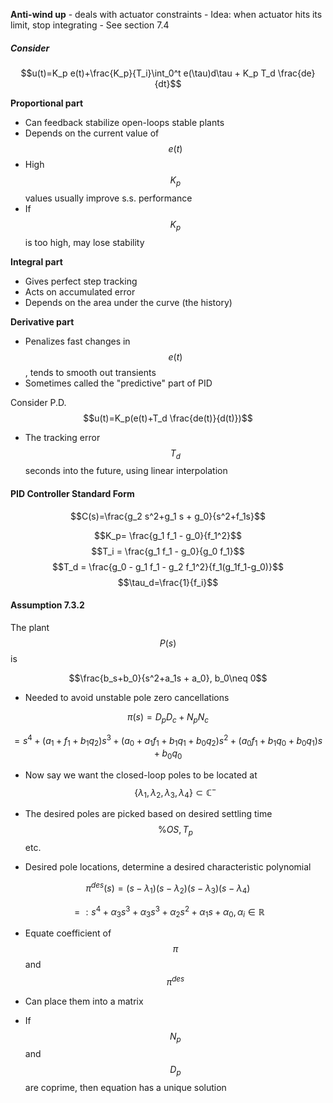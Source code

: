 **Anti-wind up** - deals with actuator constraints
    - Idea: when actuator hits its limit, stop integrating
    - See section 7.4
    
##### Consider    
    
$$u(t)=K_p e(t)+\frac{K_p}{T_i}\int_0^t e(\tau)d\tau + K_p T_d \frac{de}{dt}$$

**Proportional part**
- Can feedback stabilize open-loops stable plants
- Depends on the current value of $$e(t)$$
- High $$K_p$$ values usually improve s.s. performance
- If $$K_p$$ is too high, may lose stability


**Integral part**
- Gives perfect step tracking
- Acts on accumulated error
- Depends on the area under the curve (the history)

**Derivative part**
- Penalizes fast changes in $$e(t)$$, tends to smooth out transients
- Sometimes called the "predictive" part of PID

Consider P.D. $$u(t)=K_p(e(t)+T_d \frac{de(t)}{d(t)})$$
- The tracking error $$T_d$$ seconds into the future, using linear interpolation

#### PID Controller Standard Form

$$C(s)=\frac{g_2 s^2+g_1 s + g_0}{s^2+f_1s}$$

$$K_p= \frac{g_1 f_1 - g_0}{f_1^2}$$
$$T_i = \frac{g_1 f_1 - g_0}{g_0 f_1}$$
$$T_d = \frac{g_0 - g_1 f_1 - g_2 f_1^2}{f_1(g_1f_1-g_0)}$$
$$\tau_d=\frac{1}{f_i}$$

#### Assumption 7.3.2

The plant $$P(s)$$ is

$$\frac{b_s+b_0}{s^2+a_1s + a_0}, b_0\neq 0$$

- Needed to avoid unstable pole zero cancellations

$$\pi(s)=D_p D_c + N_p N_c$$

$$=s^4 + (a_1+f_1+b_1q_2)s^3+(a_0+a_1f_1+b_1q_1+b_0q_2)s^2+(a_0f_1+b_1q_0+b_0q_1)s+b_0 q_0$$

- Now say we want the closed-loop poles to be located at $$\{\lambda_1, \lambda_2,\lambda_3,\lambda_4\}\subset \mathbb C^{-}$$

- The desired poles are picked based on desired settling time $$\%OS, T_p$$ etc.

- Desired pole locations, determine a desired characteristic polynomial

$$\pi^{des}(s)=(s-\lambda_1)(s-\lambda_2)(s-\lambda_3)(s-\lambda_4)$$

$$=: s^4+\alpha_3 s^3+\alpha_3 s^3 + \alpha_2 s^2+\alpha_1 s + \alpha_0, \alpha_i \in \mathbb R$$

- Equate coefficient of $$\pi$$ and $$\pi^{des}$$

- Can place them into a matrix

- If $$N_p$$ and $$D_p$$ are coprime, then equation has a unique solution